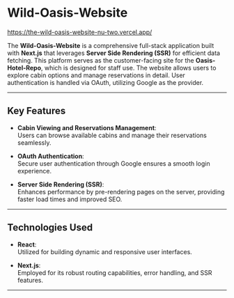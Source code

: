 # Wild-Oasis-Website

https://the-wild-oasis-website-nu-two.vercel.app/

The **Wild-Oasis-Website** is a comprehensive full-stack application built with **Next.js** that leverages **Server Side Rendering (SSR)** for efficient data fetching. This platform serves as the customer-facing site for the **Oasis-Hotel-Repo**, which is designed for staff use. The website allows users to explore cabin options and manage reservations in detail. User authentication is handled via OAuth, utilizing Google as the provider.

---

## Key Features

- **Cabin Viewing and Reservations Management**:  
  Users can browse available cabins and manage their reservations seamlessly.

- **OAuth Authentication**:  
  Secure user authentication through Google ensures a smooth login experience.

- **Server Side Rendering (SSR)**:  
  Enhances performance by pre-rendering pages on the server, providing faster load times and improved SEO.

---

## Technologies Used

- **React**:  
  Utilized for building dynamic and responsive user interfaces.

- **Next.js**:  
  Employed for its robust routing capabilities, error handling, and SSR features.

---
